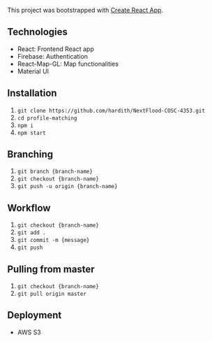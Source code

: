 This project was bootstrapped with [Create React App](https://github.com/facebook/create-react-app).

## Technologies

* React: Frontend React app
* Firebase: Authentication
* React-Map-GL: Map functionalities
* Material UI

## Installation

1. `git clone https://github.com/hardith/NextFlood-COSC-4353.git`
2. `cd profile-matching`
3. `npm i`
4. `npm start`

## Branching

1. `git branch {branch-name}`
2. `git checkout {branch-name}`
3. `git push -u origin {branch-name}`

## Workflow

1. `git checkout {branch-name}`
2. `git add .`
3. `git commit -m {message}`
4. `git push`

## Pulling from master

1. `git checkout {branch-name}`
2. `git pull origin master`

## Deployment
* AWS S3
